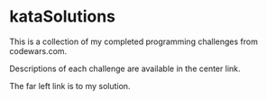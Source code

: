 # kataSolutions

This is a collection of my completed programming challenges from codewars.com.

Descriptions of each challenge are available in the center link.

The far left link is to my solution.


